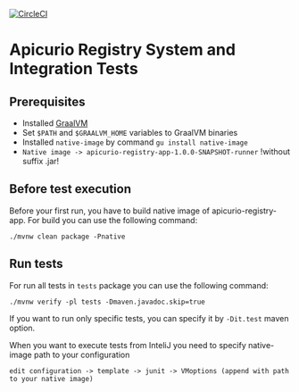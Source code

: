 [![CircleCI](https://circleci.com/gh/Apicurio/apicurio-registry.svg?style=svg)](https://circleci.com/gh/Apicurio/apicurio-registry)

# Apicurio Registry System and Integration Tests

## Prerequisites
* Installed [GraalVM](https://www.graalvm.org/docs/getting-started/)
* Set `$PATH` and `$GRAALVM_HOME` variables to GraalVM binaries
* Installed `native-image` by command `gu install native-image`
* ``Native image -> apicurio-registry-app-1.0.0-SNAPSHOT-runner`` !without suffix .jar!

## Before test execution
Before your first run, you have to build native image of apicurio-registry-app. For build you can use the following command:

```./mvnw clean package -Pnative```

## Run tests
For run all tests in `tests` package you can use the following command:

```./mvnw verify -pl tests -Dmaven.javadoc.skip=true```

If you want to run only specific tests, you can specify it by `-Dit.test` maven option.

When you want to execute tests from InteliJ you need to specify native-image path to your configuration

```edit configuration -> template -> junit -> VMoptions (append with path to your native image)```

